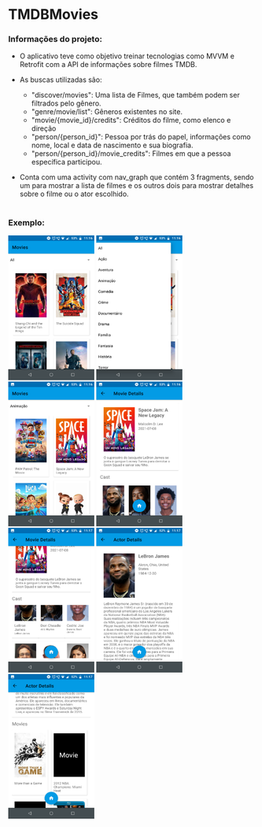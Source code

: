 # TMDBMovies

<h3>Informações do projeto:</h2>

- O aplicativo teve como objetivo treinar tecnologias como MVVM e Retrofit com a API de informações sobre filmes TMDB. 

- As buscas utilizadas são: 
  - "discover/movies": Uma lista de Filmes, que também podem ser filtrados pelo gênero.
  - "genre/movie/list": Gêneros existentes no site.
  - "movie/{movie_id}/credits": Créditos do filme, como elenco e direção
  - "person/{person_id}": Pessoa por trás do papel, informações como nome, local e data de nascimento e sua biografia.
  - "person/{person_id}/movie_credits": Filmes em que a pessoa específica participou. 
  
- Conta com uma activity com nav_graph que contém 3 fragments, sendo um para mostrar a lista de filmes 
e os outros dois para mostrar detalhes sobre o filme ou o ator escolhido.

#

<h3>Exemplo:</h2>
<div style="display: inline_block">
  <img src="https://github.com/Refluenchai/TMDBMovies/blob/main/images/examples/tmdbmoviesexample01.png" width="175" height="294">  
  <img src="https://github.com/Refluenchai/TMDBMovies/blob/main/images/examples/tmdbmoviesexample02.png" width="175" height="294">  
  <img src="https://github.com/Refluenchai/TMDBMovies/blob/main/images/examples/tmdbmoviesexample03.png" width="175" height="294">  
  <img src="https://github.com/Refluenchai/TMDBMovies/blob/main/images/examples/tmdbmoviesexample04.png" width="175" height="294">  
  <img src="https://github.com/Refluenchai/TMDBMovies/blob/main/images/examples/tmdbmoviesexample05.png" width="175" height="294">  
  <img src="https://github.com/Refluenchai/TMDBMovies/blob/main/images/examples/tmdbmoviesexample06.png" width="175" height="294">  
  <img src="https://github.com/Refluenchai/TMDBMovies/blob/main/images/examples/tmdbmoviesexample07.png" width="175" height="294">  
</div>
